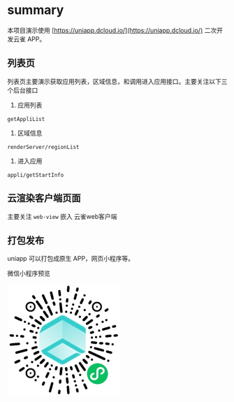 # summary

本项目演示使用 [https://uniapp.dcloud.io/](https://uniapp.dcloud.io/) 二次开发云雀 APP。

## 列表页

列表页主要演示获取应用列表，区域信息，和调用进入应用接口。主要关注以下三个后台接口

1. 应用列表

```api
getAppliList
```

1. 区域信息

```api
renderServer/regionList
```

1. 进入应用

```api
appli/getStartInfo
```

## 云渲染客户端页面

主要关注 `web-view` 嵌入 云雀web客户端

## 打包发布

uniapp 可以打包成原生 APP，网页小程序等。

微信小程序预览

![微信](./codes/gh_d0f564c25df0_258.jpg)